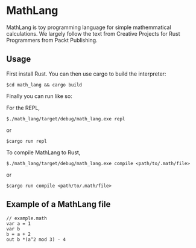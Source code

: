 # MathLang

MathLang is toy programming language for simple mathemmatical calculations. We largely follow the text from Creative Projects for Rust Programmers from Packt Publishing.

## Usage

First install Rust. You can then use cargo to build the interpreter:

```
$cd math_lang && cargo build
```

Finally you can run like so:

For the REPL,
```
$./math_lang/target/debug/math_lang.exe repl
```
or 

```
$cargo run repl
```


To compile MathLang to Rust,

```
$./math_lang/target/debug/math_lang.exe compile <path/to/.math/file>
```

or

```
$cargo run compile <path/to/.math/file>
```


## Example of a MathLang file

```
// example.math
var a = 1
var b
b = a + 2
out b *(a^2 mod 3) - 4 

```